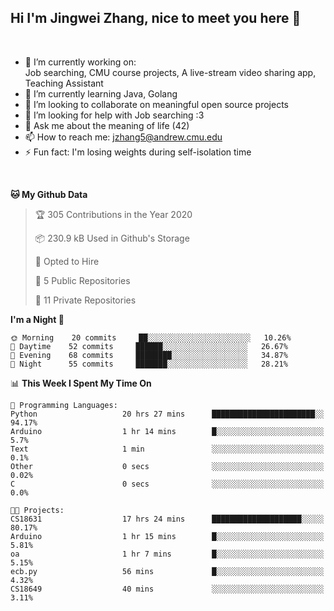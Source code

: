 Hi I'm Jingwei Zhang, nice to meet you here 👋
---
<br>


- 🔭 I’m currently working on: <br>
    Job searching, CMU course projects, A live-stream video sharing app, Teaching Assistant
- 🌱 I’m currently learning Java, Golang
- 👯 I’m looking to collaborate on meaningful open source projects
- 🤔 I’m looking for help with Job searching :3
- 💬 Ask me about the meaning of life (42)
- 📫 How to reach me: jzhang5@andrew.cmu.edu
- ⚡ Fun fact: I'm losing weights during self-isolation time
<br>


<!--START_SECTION:waka-->
**🐱 My Github Data** 

> 🏆 305 Contributions in the Year 2020
 > 
> 📦 230.9 kB Used in Github's Storage 
 > 
> 💼 Opted to Hire
 > 
> 📜 5 Public Repositories
 > 
> 🔑 11 Private Repositories 

**I'm a Night 🦉** 

```text
🌞 Morning    20 commits     ██░░░░░░░░░░░░░░░░░░░░░░░   10.26% 
🌆 Daytime    52 commits     ██████░░░░░░░░░░░░░░░░░░░   26.67% 
🌃 Evening    68 commits     ████████░░░░░░░░░░░░░░░░░   34.87% 
🌙 Night      55 commits     ███████░░░░░░░░░░░░░░░░░░   28.21%

```


📊 **This Week I Spent My Time On** 

```text
💬 Programming Languages: 
Python                   20 hrs 27 mins      ███████████████████████░░   94.17% 
Arduino                  1 hr 14 mins        █░░░░░░░░░░░░░░░░░░░░░░░░   5.7% 
Text                     1 min               ░░░░░░░░░░░░░░░░░░░░░░░░░   0.1% 
Other                    0 secs              ░░░░░░░░░░░░░░░░░░░░░░░░░   0.02% 
C                        0 secs              ░░░░░░░░░░░░░░░░░░░░░░░░░   0.0%

🐱‍💻 Projects: 
CS18631                  17 hrs 24 mins      ████████████████████░░░░░   80.17% 
Arduino                  1 hr 15 mins        █░░░░░░░░░░░░░░░░░░░░░░░░   5.81% 
oa                       1 hr 7 mins         █░░░░░░░░░░░░░░░░░░░░░░░░   5.15% 
ecb.py                   56 mins             █░░░░░░░░░░░░░░░░░░░░░░░░   4.32% 
CS18649                  40 mins             ░░░░░░░░░░░░░░░░░░░░░░░░░   3.11%

```


<!--END_SECTION:waka-->
